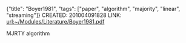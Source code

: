 {"title": "Boyer1981", "tags": ["paper", "algorithm", "majority", "linear", "streaming"]}
CREATED: 201004091828
LINK: <url:~/Modules/Literature/Boyer1981.pdf>

MJRTY algorithm

